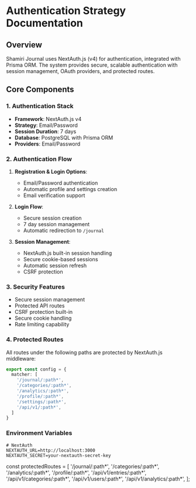 # Authentication Strategy Documentation

## Overview
Shamiri Journal uses NextAuth.js (v4) for authentication, integrated with Prisma ORM. The system provides secure, scalable authentication with session management, OAuth providers, and protected routes.

## Core Components

### 1. Authentication Stack
- **Framework**: NextAuth.js v4
- **Strategy**: Email/Password
- **Session Duration**: 7 days
- **Database**: PostgreSQL with Prisma ORM
- **Providers**: Email/Password

### 2. Authentication Flow
1. **Registration & Login Options**:
   - Email/Password authentication
   - Automatic profile and settings creation
   - Email verification support

2. **Login Flow**:
   - Secure session creation
   - 7 day session management
   - Automatic redirection to `/journal`

3. **Session Management**:
   - NextAuth.js built-in session handling
   - Secure cookie-based sessions
   - Automatic session refresh
   - CSRF protection

### 3. Security Features
- Secure session management
- Protected API routes
- CSRF protection built-in
- Secure cookie handling
- Rate limiting capability

### 4. Protected Routes
All routes under the following paths are protected by NextAuth.js middleware:
```typescript
export const config = {
  matcher: [
    '/journal/:path*',
    '/categories/:path*',
    '/analytics/:path*',
    '/profile/:path*',
    '/settings/:path*',
    '/api/v1/:path*',
  ]
}
```

### Environment Variables
```env
# NextAuth
NEXTAUTH_URL=http://localhost:3000
NEXTAUTH_SECRET=your-nextauth-secret-key
```



const protectedRoutes = [
  '/journal/:path*',
  '/categories/:path*',
  '/analytics/:path*',
  '/profile/:path*',
  '/api/v1/entries/:path*',
  '/api/v1/categories/:path*',
  '/api/v1/users/:path*',
  '/api/v1/analytics/:path*',
];
```

